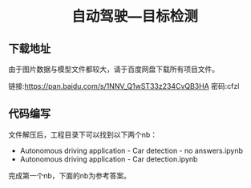 <h1 align="center"> 自动驾驶—目标检测   </h1>

## 下载地址

由于图片数据与模型文件都较大，请于百度网盘下载所有项目文件。

链接:https://pan.baidu.com/s/1NNV_Q1wST33z234CvQB3HA  密码:cfzl

## 代码编写
文件解压后，工程目录下可以找到以下两个nb：
* Autonomous driving application - Car detection - no answers.ipynb
* Autonomous driving application - Car detection.ipynb

完成第一个nb，下面的nb为参考答案。
